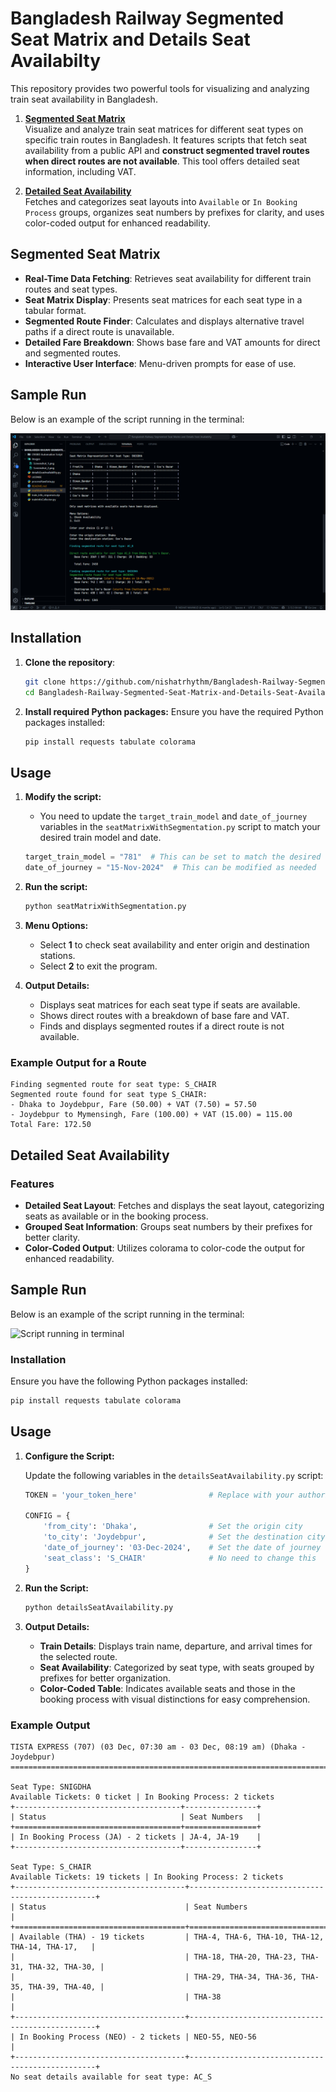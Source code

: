 # Bangladesh Railway Segmented Seat Matrix and Details Seat Availabilty

This repository provides two powerful tools for visualizing and analyzing train seat availability in Bangladesh.

1. **[Segmented Seat Matrix](#segmented-seat-matrix)**  
    Visualize and analyze train seat matrices for different seat types on specific train routes in Bangladesh. It features scripts that fetch seat availability from a public API and **construct segmented travel routes when direct routes are not available**. This tool offers detailed seat information, including VAT.

2. **[Detailed Seat Availability](#detailed-seat-availability)**  
   Fetches and categorizes seat layouts into `Available` or `In Booking Process` groups, organizes seat numbers by prefixes for clarity, and uses color-coded output for enhanced readability.

## Segmented Seat Matrix

- **Real-Time Data Fetching**: Retrieves seat availability for different train routes and seat types.
- **Seat Matrix Display**: Presents seat matrices for each seat type in a tabular format.
- **Segmented Route Finder**: Calculates and displays alternative travel paths if a direct route is unavailable.
- **Detailed Fare Breakdown**: Shows base fare and VAT amounts for direct and segmented routes.
- **Interactive User Interface**: Menu-driven prompts for ease of use.

## Sample Run

Below is an example of the script running in the terminal:

![Script running in terminal](https://github.com/nishatrhythm/Bangladesh-Railway-Segmented-Seat-Matrix-and-Details-Seat-Availabilty/blob/main/images/Screenshot_1.png)

## Installation

1. **Clone the repository**:
   ```bash
   git clone https://github.com/nishatrhythm/Bangladesh-Railway-Segmented-Seat-Matrix-and-Details-Seat-Availabilty.git
   cd Bangladesh-Railway-Segmented-Seat-Matrix-and-Details-Seat-Availabilty
   ```
2. **Install required Python packages:** Ensure you have the required Python packages installed:
   ```bash
   pip install requests tabulate colorama
   ```

## Usage

1. **Modify the script:**
   - You need to update the `target_train_model` and `date_of_journey` variables in the `seatMatrixWithSegmentation.py` script to match your desired train model and date.

   ```python
   target_train_model = "781"  # This can be set to match the desired train model
   date_of_journey = "15-Nov-2024"  # This can be modified as needed
   ```

2. **Run the script:**
   ```bash
   python seatMatrixWithSegmentation.py
   ```
3. **Menu Options:**
   - Select **1** to check seat availability and enter origin and destination stations.
   - Select **2** to exit the program.
4. **Output Details:**
   - Displays seat matrices for each seat type if seats are available.
   - Shows direct routes with a breakdown of base fare and VAT.
   - Finds and displays segmented routes if a direct route is not available.
  
### Example Output for a Route
   ```
   Finding segmented route for seat type: S_CHAIR
Segmented route found for seat type S_CHAIR:
 - Dhaka to Joydebpur, Fare (50.00) + VAT (7.50) = 57.50
 - Joydebpur to Mymensingh, Fare (100.00) + VAT (15.00) = 115.00
Total Fare: 172.50
   ```

## Detailed Seat Availability

### Features

- **Detailed Seat Layout**: Fetches and displays the seat layout, categorizing seats as available or in the booking process.
- **Grouped Seat Information**: Groups seat numbers by their prefixes for better clarity.
- **Color-Coded Output**: Utilizes colorama to color-code the output for enhanced readability.

## Sample Run

Below is an example of the script running in the terminal:

![Script running in terminal](https://github.com/nishatrhythm/Bangladesh-Railway-Segmented-Seat-Matrix-and-Details-Seat-Availabilty/blob/main/images/Screenshot_2.png)

### Installation

Ensure you have the following Python packages installed:

```bash
pip install requests tabulate colorama
```

## Usage

1. **Configure the Script:**

   Update the following variables in the `detailsSeatAvailability.py` script:
    
   ```python
   TOKEN = 'your_token_here'                # Replace with your authorization token
   
   CONFIG = {
       'from_city': 'Dhaka',                # Set the origin city
       'to_city': 'Joydebpur',              # Set the destination city
       'date_of_journey': '03-Dec-2024',    # Set the date of journey
       'seat_class': 'S_CHAIR'              # No need to change this
   }
   ```

2. **Run the Script:**
   ```bash
   python detailsSeatAvailability.py
   ```

3. **Output Details:**
   - **Train Details**: Displays train name, departure, and arrival times for the selected route.
   - **Seat Availability**: Categorized by seat type, with seats grouped by prefixes for better organization.
    - **Color-Coded Table**: Indicates available seats and those in the booking process with visual distinctions for easy comprehension.

### Example Output
   ```
   TISTA EXPRESS (707) (03 Dec, 07:30 am - 03 Dec, 08:19 am) (Dhaka - Joydebpur)
   ================================================================================
    
   Seat Type: SNIGDHA
   Available Tickets: 0 ticket | In Booking Process: 2 tickets
   +-------------------------------------+----------------+
   | Status                              | Seat Numbers   |
   +=====================================+================+
   | In Booking Process (JA) - 2 tickets | JA-4, JA-19    |
   +-------------------------------------+----------------+
    
   Seat Type: S_CHAIR
   Available Tickets: 19 tickets | In Booking Process: 2 tickets
   +--------------------------------------+-------------------------------------------------+
   | Status                               | Seat Numbers                                    |
   +======================================+=================================================+
   | Available (THA) - 19 tickets         | THA-4, THA-6, THA-10, THA-12, THA-14, THA-17,   |
   |                                      | THA-18, THA-20, THA-23, THA-31, THA-32, THA-30, |
   |                                      | THA-29, THA-34, THA-36, THA-35, THA-39, THA-40, |
   |                                      | THA-38                                          |
   +--------------------------------------+-------------------------------------------------+
   | In Booking Process (NEO) - 2 tickets | NEO-55, NEO-56                                  |
   +--------------------------------------+-------------------------------------------------+
   No seat details available for seat type: AC_S
   ```
